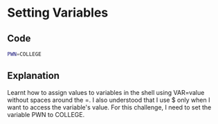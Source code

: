 # Setting Variables

## Code

```bash
PWN=COLLEGE
```
## Explanation

Learnt how to assign values to variables in the shell using VAR=value without spaces around the =.
I also understood that I use $ only when I want to access the variable's value. 
For this challenge, I need to set the variable PWN to COLLEGE.

